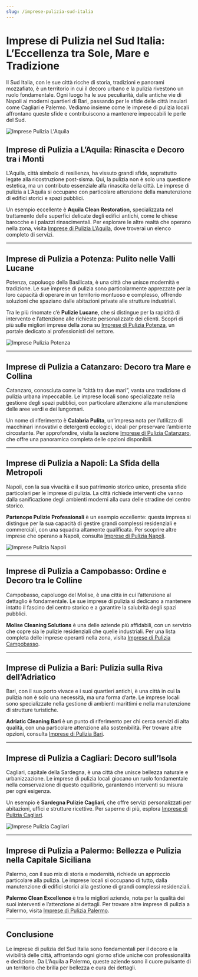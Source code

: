 ```yaml
---
slug: /imprese-pulizia-sud-italia
---
```

# Imprese di Pulizia nel Sud Italia: L’Eccellenza tra Sole, Mare e Tradizione

Il Sud Italia, con le sue città ricche di storia, tradizioni e panorami mozzafiato, è un territorio in cui il decoro urbano e la pulizia rivestono un ruolo fondamentale. Ogni luogo ha le sue peculiarità, dalle antiche vie di Napoli ai moderni quartieri di Bari, passando per le sfide delle città insulari come Cagliari e Palermo. Vediamo insieme come le imprese di pulizia locali affrontano queste sfide e contribuiscono a mantenere impeccabili le perle del Sud.

![Imprese Pulizia L'Aquila](/guide-img/output/53.jpg)

## Imprese di Pulizia a L’Aquila: Rinascita e Decoro tra i Monti

L’Aquila, città simbolo di resilienza, ha vissuto grandi sfide, soprattutto legate alla ricostruzione post-sisma. Qui, la pulizia non è solo una questione estetica, ma un contributo essenziale alla rinascita della città. Le imprese di pulizia a L’Aquila si occupano con particolare attenzione della manutenzione di edifici storici e spazi pubblici.

Un esempio eccellente è **Aquila Clean Restoration**, specializzata nel trattamento delle superfici delicate degli edifici antichi, come le chiese barocche e i palazzi rinascimentali. Per esplorare le altre realtà che operano nella zona, visita [Imprese di Pulizia L’Aquila](https://www.impresaitalia.info/747/1/imprese-pulizia/l-aquila.aspx), dove troverai un elenco completo di servizi.

---

## Imprese di Pulizia a Potenza: Pulito nelle Valli Lucane

Potenza, capoluogo della Basilicata, è una città che unisce modernità e tradizione. Le sue imprese di pulizia sono particolarmente apprezzate per la loro capacità di operare in un territorio montuoso e complesso, offrendo soluzioni che spaziano dalle abitazioni private alle strutture industriali.

Tra le più rinomate c’è **Pulizie Lucane**, che si distingue per la rapidità di intervento e l’attenzione alle richieste personalizzate dei clienti. Scopri di più sulle migliori imprese della zona su [Imprese di Pulizia Potenza](https://www.impresaitalia.info/747/1/imprese-pulizia/potenza.aspx), un portale dedicato ai professionisti del settore.

![Imprese Pulizia Potenza](/guide-img/output/54.jpg)

---

## Imprese di Pulizia a Catanzaro: Decoro tra Mare e Collina

Catanzaro, conosciuta come la “città tra due mari”, vanta una tradizione di pulizia urbana impeccabile. Le imprese locali sono specializzate nella gestione degli spazi pubblici, con particolare attenzione alla manutenzione delle aree verdi e dei lungomari.

Un nome di riferimento è **Calabria Pulita**, un’impresa nota per l’utilizzo di macchinari innovativi e detergenti ecologici, ideali per preservare l’ambiente circostante. Per approfondire, visita la sezione [Imprese di Pulizia Catanzaro](https://www.impresaitalia.info/747/1/imprese-pulizia/catanzaro.aspx), che offre una panoramica completa delle opzioni disponibili.

---

## Imprese di Pulizia a Napoli: La Sfida della Metropoli

Napoli, con la sua vivacità e il suo patrimonio storico unico, presenta sfide particolari per le imprese di pulizia. La città richiede interventi che vanno dalla sanificazione degli ambienti moderni alla cura delle stradine del centro storico.

**Partenope Pulizie Professionali** è un esempio eccellente: questa impresa si distingue per la sua capacità di gestire grandi complessi residenziali e commerciali, con una squadra altamente qualificata. Per scoprire altre imprese che operano a Napoli, consulta [Imprese di Pulizia Napoli](https://www.impresaitalia.info/747/1/imprese-pulizia/napoli.aspx).

![Imprese Pulizia Napoli](/guide-img/output/55.jpg)

---

## Imprese di Pulizia a Campobasso: Ordine e Decoro tra le Colline

Campobasso, capoluogo del Molise, è una città in cui l’attenzione al dettaglio è fondamentale. Le sue imprese di pulizia si dedicano a mantenere intatto il fascino del centro storico e a garantire la salubrità degli spazi pubblici.

**Molise Cleaning Solutions** è una delle aziende più affidabili, con un servizio che copre sia le pulizie residenziali che quelle industriali. Per una lista completa delle imprese operanti nella zona, visita [Imprese di Pulizia Campobasso](https://www.impresaitalia.info/747/1/imprese-pulizia/campobasso.aspx).

---

## Imprese di Pulizia a Bari: Pulizia sulla Riva dell’Adriatico

Bari, con il suo porto vivace e i suoi quartieri antichi, è una città in cui la pulizia non è solo una necessità, ma una forma d’arte. Le imprese locali sono specializzate nella gestione di ambienti marittimi e nella manutenzione di strutture turistiche.

**Adriatic Cleaning Bari** è un punto di riferimento per chi cerca servizi di alta qualità, con una particolare attenzione alla sostenibilità. Per trovare altre opzioni, consulta [Imprese di Pulizia Bari](https://www.impresaitalia.info/747/1/imprese-pulizia/bari.aspx).

---

## Imprese di Pulizia a Cagliari: Decoro sull’Isola

Cagliari, capitale della Sardegna, è una città che unisce bellezza naturale e urbanizzazione. Le imprese di pulizia locali giocano un ruolo fondamentale nella conservazione di questo equilibrio, garantendo interventi su misura per ogni esigenza.

Un esempio è **Sardegna Pulizie Cagliari**, che offre servizi personalizzati per abitazioni, uffici e strutture ricettive. Per saperne di più, esplora [Imprese di Pulizia Cagliari](https://www.impresaitalia.info/747/1/imprese-pulizia/cagliari.aspx).

![Imprese Pulizia Cagliari](/guide-img/output/56.jpg)

---

## Imprese di Pulizia a Palermo: Bellezza e Pulizia nella Capitale Siciliana

Palermo, con il suo mix di storia e modernità, richiede un approccio particolare alla pulizia. Le imprese locali si occupano di tutto, dalla manutenzione di edifici storici alla gestione di grandi complessi residenziali.

**Palermo Clean Excellence** è tra le migliori aziende, nota per la qualità dei suoi interventi e l’attenzione ai dettagli. Per trovare altre imprese di pulizia a Palermo, visita [Imprese di Pulizia Palermo](https://www.impresaitalia.info/747/1/imprese-pulizia/palermo.aspx).

---

## Conclusione

Le imprese di pulizia del Sud Italia sono fondamentali per il decoro e la vivibilità delle città, affrontando ogni giorno sfide uniche con professionalità e dedizione. Da L’Aquila a Palermo, queste aziende sono il cuore pulsante di un territorio che brilla per bellezza e cura dei dettagli.
